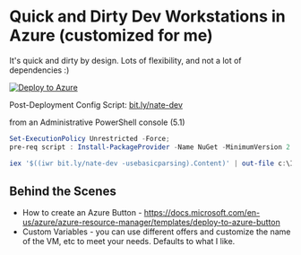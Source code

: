 # Quick and Dirty Dev Workstations in Azure (customized for me)

It's quick and dirty by design. Lots of flexibility, and not a lot of dependencies :) 

[![Deploy to Azure](https://aka.ms/deploytoazurebutton)](https://portal.azure.com/#create/Microsoft.Template/uri/https%3A%2F%2Fraw.githubusercontent.com%2Fudubnate%2Fdev-workstation%2Fmaster%2Fazuredeploy.json)

Post-Deployment Config Script: [bit.ly/nate-dev](https://bit.ly/nate-dev)

from an Administrative PowerShell console (5.1)
``` powershell
Set-ExecutionPolicy Unrestricted -Force; 
pre-req script : Install-PackageProvider -Name NuGet -MinimumVersion 2.8.5.201 -Force; Install-Module InvokeBuild -Force; Import-Module InvokeBuild

iex '$((iwr bit.ly/nate-dev -usebasicparsing).Content)' | out-file c:\Initialize-DevWorkstation.ps1; Invoke-Build -File c:\Initialize-DevWorkstation.ps1
```

## Behind the Scenes

- How to create an Azure Button - https://docs.microsoft.com/en-us/azure/azure-resource-manager/templates/deploy-to-azure-button
- Custom Variables - you can use different offers and customize the name of the VM, etc to meet your needs. Defaults to what I like.

